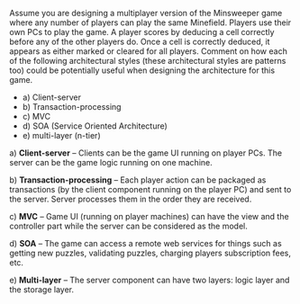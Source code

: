 <Question has-input>

Assume you are designing a multiplayer version of the Minsweeper game where any number of players can play the same Minefield. Players use their own PCs to play the game. A player scores by deducing a cell correctly before any of the other players do. Once a cell is correctly deduced, it appears as either marked or cleared for all players. Comment on how each of the following architectural styles (these architectural styles are patterns too) could be potentially useful when designing the architecture for this game.

* a) Client-server
* b) Transaction-processing
* c) MVC
* d) SOA (Service Oriented Architecture) 
* e) multi-layer (n-tier)

<div slot="answer">

a) **Client-server** – Clients can be the game UI running on player PCs. The server can be the game logic running on one machine.

b) **Transaction-processing** – Each player action can be packaged as transactions (by the client component running on the player PC) and sent to the server. Server processes them in the order they are received.

c) **MVC** – Game UI (running on player machines) can have the view and the controller part while the server can be considered as the model.

d) **SOA** – The game can access a remote web services for things such as getting new puzzles, validating puzzles, charging players subscription fees, etc.

e) **Multi-layer** – The server component can have two layers: logic layer and the storage layer.

<pic src="examples/a4.png" width="500px" caption="An example architecture diagram"></pic>

</div>
</Question>
